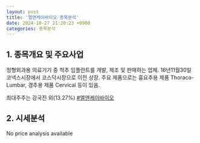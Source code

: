 ```yaml
---
layout: post
title: '엘앤케이바이오 종목분석'
date: 2024-10-27 21:20:23 +0900
categories: 종목분석
---
```


## 1. 종목개요 및 주요사업

정형외과용 의료기기 중 척추 임플란트를 개발, 제조 및 판매하는 업체. 16년11월30일 코넥스시장에서 코스닥시장으로 이전 상장. 주요 제품으로는 흉요추용 제품 Thoraco-Lumbar, 경추용 제품 Cervical 등이 있음.

최대주주는 강국진 외(13.27%)
[#엘앤케이바이오](#)

## 2. 시세분석

No price analysis available
